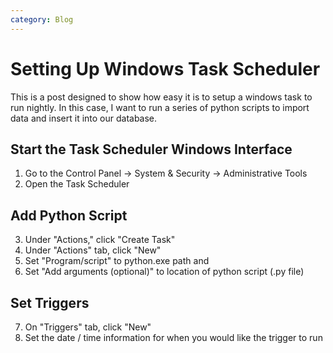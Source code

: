 ```yaml
---
category: Blog
---
```

# Setting Up Windows Task Scheduler
This is a post designed to show how easy it is to setup a windows task to run nightly. In this case, I want to run a series of python scripts to import data and insert it into our database.

## Start the Task Scheduler Windows Interface
1. Go to the Control Panel -> System & Security -> Administrative Tools
2. Open the Task Scheduler

## Add Python Script
3. Under "Actions," click "Create Task"
4. Under "Actions" tab, click "New"
5. Set "Program/script" to python.exe path and
6. Set "Add arguments (optional)" to location of python script (.py file)

## Set Triggers
7. On "Triggers" tab, click "New"
8. Set the date / time information for when you would like the trigger to run
